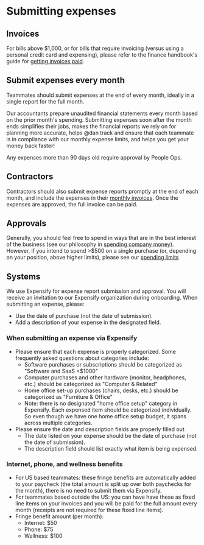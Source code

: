 # Submitting expenses

## Invoices

For bills above $1,000, or for bills that require invoicing (versus using a personal credit card and expensing), please refer to the finance handbook's guide for [getting invoices paid](../ops/finance/payables.md#getting-invoices-paid).

## Submit expenses every month

Teammates should submit expenses at the end of every month, ideally in a single report for the full month.

Our accountants prepare unaudited financial statements every month based on the prior month's spending. Submitting expenses soon after the month ends simplifies their jobs, makes the financial reports we rely on for planning more accurate, helps @dan track and ensure that each teammate is in compliance with our monthly expense limits, and helps you get your money back faster!

Any expenses more than 90 days old require approval by People Ops.

## Contractors

Contractors should also submit expense reports promptly at the end of each month, and include the expenses in their [monthly invoices](https://about.sourcegraph.com/handbook/people-ops/invoices). Once the expenses are approved, the full invoice can be paid.

## Approvals

Generally, you should feel free to spend in ways that are in the best interest of the business (see our philosophy in [spending company money](spending-company-money.md)). However, if you intend to spend >$500 on a single purchase (or, depending on your position, above higher limits), please see our [spending limits](../ops/finance/payables.md#limits)

## Systems

We use Expensify for expense report submission and approval. You will receive an invitation to our Expensify organization during onboarding. When submitting an expense, please:

- Use the date of purchase (not the date of submission).
- Add a description of your expense in the designated field. 


### When submitting an expense via Expensify

- Please ensure that each expense is properly categorized. Some frequently asked questions about categories include:
  - Software purchases or subscriptions should be categorized as "Software and SaaS <$1000"
  - Computer purchases and other hardware (monitor, headphones, etc.) should be categorized as "Computer & Related" 
  - Home office set-up purchases (chairs, desks, etc.) should be categorized as "Furniture & Office"
  - Note: there is no designated "home office setup" category in Expensify. Each expensed item should be categorized individually. So even though we have one home office setup budget, it spans across multiple categories.
- Please ensure the date and description fields are properly filled out
  - The date listed on your expense should be the date of purchase (not the date of submission).
  - The description field should list exactly what item is being expensed.

### Internet, phone, and wellness benefits
- For US based teammates: these fringe benefits are automatically added to your paycheck (the total amount is split up over both paychecks for the month), there is no need to submit them via Expensify. 
- For teammates based outside the US: you can have have these as fixed line items on your invoices and you will be paid for the full amount every month (receipts are not required for these fixed line items).
- Fringe benefit amount (per month):
  - Internet: $50
  - Phone: $75
  - Wellness: $100
